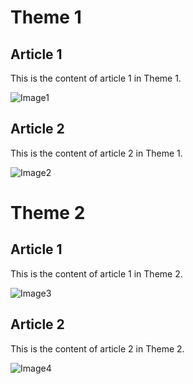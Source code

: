 # Theme 1

## Article 1
This is the content of article 1 in Theme 1.

![Image1](img1.png)

## Article 2
This is the content of article 2 in Theme 1.

![Image2](img2.jpg)

# Theme 2

## Article 1
This is the content of article 1 in Theme 2.

![Image3](img3.jpg)

## Article 2
This is the content of article 2 in Theme 2.

![Image4](img4.jpg)
